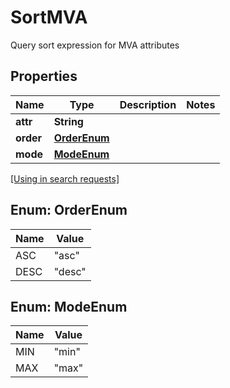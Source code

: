 

# SortMVA

Query sort expression for MVA attributes

## Properties

| Name | Type | Description | Notes |
|------------ | ------------- | ------------- | -------------|
|**attr** | **String** |  |  |
|**order** | [**OrderEnum**](#OrderEnum) |  |  |
|**mode** | [**ModeEnum**](#ModeEnum) |  |  |

[[Using in search requests]](SearchRequest.md#SortMVA)



## Enum: OrderEnum

| Name | Value |
|---- | -----|
| ASC | &quot;asc&quot; |
| DESC | &quot;desc&quot; |


## Enum: ModeEnum

| Name | Value |
|---- | -----|
| MIN | &quot;min&quot; |
| MAX | &quot;max&quot; |



